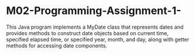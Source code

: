 # M02-Programming-Assignment-1-
This Java program implements a MyDate class that represents dates and provides methods to construct date objects based on current time, specified elapsed time, or specified year, month, and day, along with getter methods for accessing date components.
